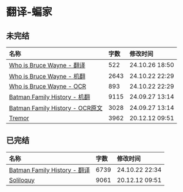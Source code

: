 # 翻译-蝙家

## 未完结

|名称|字数|修改时间|
|:-|:-|:-|
|[Who is Bruce Wayne - 翻译](Who%20is%20Bruce%20Wayne%20-%20翻译.md)|522|24.10.26 18:50|
|[Who is Bruce Wayne - 机翻](Who%20is%20Bruce%20Wayne%20-%20机翻.md)|2643|24.10.22 22:29|
|[Who is Bruce Wayne - OCR](Who%20is%20Bruce%20Wayne%20-%20OCR.md)|893|24.10.22 22:29|
|[Batman Family History - 机翻](Batman%20Family%20History%20-%20机翻.md)|9115|24.09.27 13:14|
|[Batman Family History - OCR原文](Batman%20Family%20History%20-%20OCR原文.md)|3028|24.09.27 13:14|
|[Tremor](Tremor.md)|3962|20.12.12 09:51|

## 已完结

|名称|字数|修改时间|
|:-|:-|:-|
|[Batman Family History - 翻译](Batman%20Family%20History%20-%20翻译.md)|6739|24.10.22 22:34|
|[Soliloquy](Soliloquy.md)|9061|20.12.12 09:51|
